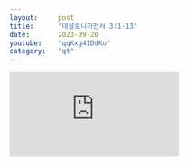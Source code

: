 ```yaml
---
layout:     post
title:      "데살로니가전서 3:1-13"
date:       2023-09-20
youtube:    "qqKxg4IDdKo"
category:   "qt"
---
```


<div class="youtube">
    <iframe src="https://www.youtube.com/embed/qqKxg4IDdKo" title="YouTube video player" frameborder="0" allow="accelerometer; autoplay; clipboard-write; encrypted-media; gyroscope; picture-in-picture; web-share" allowfullscreen></iframe>
</div>